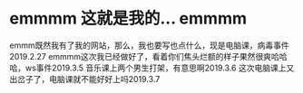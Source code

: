# emmmm  这就是我的...   emmmm
emmm既然我有了我的网站，那么，我也要写也点什么，现是电脑课，病毒事件2019.2.27
emmmm这次我已经做好了，看着你们焦头烂额的样子果然很爽哈哈哈，ws事件2019.3.5
音乐课上两个男生打架，有意思啊2019.3.6
这次电脑课上又出岔子了，电脑课就不能好好上吗2019.3.7

